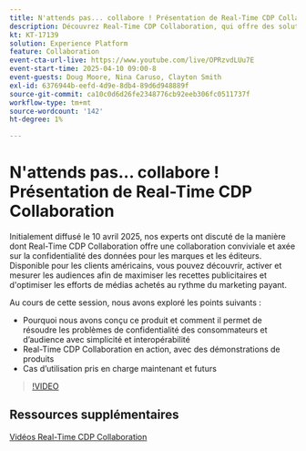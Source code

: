 ```yaml
---
title: N'attends pas... collabore ! Présentation de Real-Time CDP Collaboration
description: Découvrez Real-Time CDP Collaboration, qui offre des solutions de données axées sur la confidentialité pour les marques et les éditeurs afin d’améliorer l’activation de l’audience, maximiser les recettes publicitaires et rationaliser les efforts de média payant, avec des démonstrations de produits, des informations d’experts et des cas d’utilisation à venir.
kt: KT-17139
solution: Experience Platform
feature: Collaboration
event-cta-url-live: https://www.youtube.com/live/OPRzvdLUu7E
event-start-time: 2025-04-10 09:00-8
event-guests: Doug Moore, Nina Caruso, Clayton Smith
exl-id: 6376944b-eefd-4d9e-8db4-89d6d948889f
source-git-commit: ca10c0d6d26fe2348776cb92eeb306fc0511737f
workflow-type: tm+mt
source-wordcount: '142'
ht-degree: 1%

---
```


# N&#39;attends pas... collabore ! Présentation de Real-Time CDP Collaboration

Initialement diffusé le 10 avril 2025, nos experts ont discuté de la manière dont Real-Time CDP Collaboration offre une collaboration conviviale et axée sur la confidentialité des données pour les marques et les éditeurs. Disponible pour les clients américains, vous pouvez découvrir, activer et mesurer les audiences afin de maximiser les recettes publicitaires et d&#39;optimiser les efforts de médias achetés au rythme du marketing payant.

Au cours de cette session, nous avons exploré les points suivants :

* Pourquoi nous avons conçu ce produit et comment il permet de résoudre les problèmes de confidentialité des consommateurs et d’audience avec simplicité et interopérabilité
* Real-Time CDP Collaboration en action, avec des démonstrations de produits
* Cas d’utilisation pris en charge maintenant et futurs

>[!VIDEO](https://video.tv.adobe.com/v/3457557/?quality=12&learn=on)
<!-- 
**Continue the discussion on the Experience League [Community Post.](https://experienceleaguecommunities.adobe.com/t5/adobe-experience-platform/adobe-experience-league-live-unlocking-operational-insights-with/td-p/738208){target="_blank"}** 
-->

## Ressources supplémentaires

[Vidéos Real-Time CDP Collaboration](https://experienceleague.adobe.com/en/docs/platform-learn/tutorials/collaboration/real-time-cdp-collaboration-overview)
